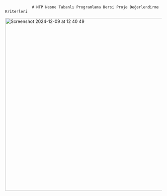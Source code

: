                 # NTP Nesne Tabanlı Programlama Dersi Proje Değerlendirme Kriterleri

<img width="554" alt="Screenshot 2024-12-09 at 12 40 49" src="https://github.com/user-attachments/assets/0e6e2653-59ed-4665-addd-d359a10ff2bc">
